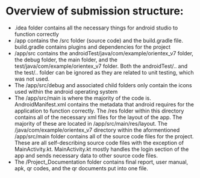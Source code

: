# **Overview of submission structure:** 
- .idea folder contains all the necessary things for android studio to function correctly
- /app contains the /src folder (source code) and the build.gradle file. build.gradle contains plugins and dependencies for the project
- /app/src contains the androidTest/java/com/example/orientex_v7 folder, the debug folder, the main folder, and the test/java/com/example/orientex_v7 folder.
Both the androidTest/.. and the test/.. folder can be ignored as they are related to unit testing, which was not used.
- The /app/src/debug and associated child folders only contain the icons used within the android operating system
- The /app/src/main is where the majority of the code is. AndroidManifest.xml contains the metadata that android requires for the application to function correctly.
The /res folder within this directory contains all of the necessary xml files for the layout of the app. The majority of these are located in /app/src/main/res/layout.
The /java/com/example/orientex_v7 directory within the aformentioned /app/src/main folder contains all of the source code files for the project.
These are all self-describing source code files with the exception of MainActivity.kt. MainActivity.kt mostly handles the login section of the app and sends necessary
data to other source code files.
- The /Project_Documentation folder contains final report, user manual, apk, qr codes, and the qr documents put into one file.
